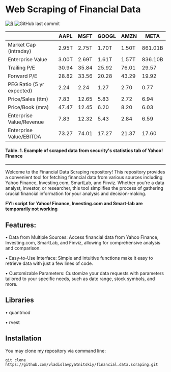 # Web Scraping of Financial Data

[![R](https://img.shields.io/badge/R-4.x-blue.svg)](https://www.r-project.org/)
![GitHub last commit](https://img.shields.io/github/last-commit/vladislavpyatnitskiy/financial.data.scraping.svg)

| | AAPL | MSFT | GOOGL | AMZN | META |
|---|---|---|---|---|---|
Market Cap (intraday) | 2.95T | 2.75T | 1.70T | 1.50T | 861.01B |
Enterprise Value | 3.00T | 2.69T | 1.61T | 1.57T | 836.10B |
Trailing P/E | 30.94 | 35.84 | 25.92 | 76.01 | 29.57 |
Forward P/E | 28.82 | 33.56 | 20.28 | 43.29 | 19.92
PEG Ratio (5 yr expected) | 2.24 | 2.24 | 1.27 | 2.70 | 0.77 |
Price/Sales (ttm) | 7.83 | 12.65 | 5.83 | 2.72 | 6.94 |
Price/Book (mra) | 47.47 | 12.45 | 6.20 | 8.20 | 6.03 |
Enterprise Value/Revenue | 7.83 | 12.32 | 5.43 | 2.84 | 6.59 |
Enterprise Value/EBITDA | 73.27 | 74.01 | 17.27 | 21.37 | 17.60

#### Table. 1. Example of scraped data from security's statistics tab of Yahoo! Finance
--------------
Welcome to the Financial Data Scraping repository! This repository provides a convenient tool for fetching financial data from various sources including Yahoo Finance, Investing.com, SmartLab, and Finviz. Whether you're a data analyst, investor, or researcher, this tool simplifies the process of gathering crucial financial information for your analysis and decision-making.

**FYI: script for Yahoo! Finance, Investing.com and Smart-lab are temporarily not working**

## Features:

• Data from Multiple Sources: Access financial data from Yahoo Finance, Investing.com, SmartLab, and Finviz, allowing for comprehensive analysis and comparison.

• Easy-to-Use Interface: Simple and intuitive functions make it easy to retrieve data with just a few lines of code.

• Customizable Parameters: Customize your data requests with parameters tailored to your specific needs, such as date range, stock symbols, and more.

## Libraries

• quantmod

• rvest

## Installation

You may clone my repository via command line:

```
git clone https://github.com/vladislavpyatnitskiy/financial.data.scraping.git
```
